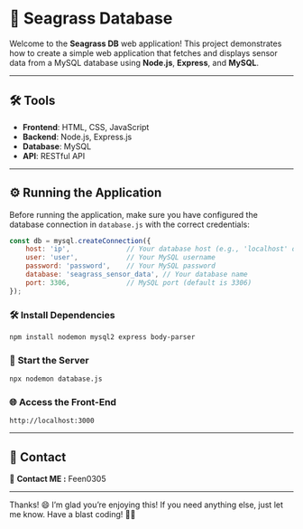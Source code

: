 # 🌊 **Seagrass Database** 

Welcome to the **Seagrass DB** web application! This project demonstrates how to create a simple web application that fetches and displays sensor data from a MySQL database using **Node.js**, **Express**, and **MySQL**.

---

## 🛠️ **Tools**

- **Frontend**: HTML, CSS, JavaScript
- **Backend**: Node.js, Express.js
- **Database**: MySQL
- **API**: RESTful API

---

## ⚙️ **Running the Application**
Before running the application, make sure you have configured the database connection in `database.js` with the correct credentials:
```js
const db = mysql.createConnection({
    host: 'ip',              // Your database host (e.g., 'localhost' or '192.168.0.x')
    user: 'user',            // Your MySQL username
    password: 'password',    // Your MySQL password
    database: 'seagrass_sensor_data', // Your database name
    port: 3306,              // MySQL port (default is 3306)
});
```

### 🛠️ **Install Dependencies**

```bash
npm install nodemon mysql2 express body-parser
```

### 🚀 **Start the Server**

```bash
npx nodemon database.js
```

### 🌐 **Access the Front-End**

```
http://localhost:3000
```
---

## 📧 Contact

📧 **Contact ME :** Feen0305  

---

Thanks! 😄 I’m glad you’re enjoying this! If you need anything else, just let me know. Have a blast coding! 🚀🎉
